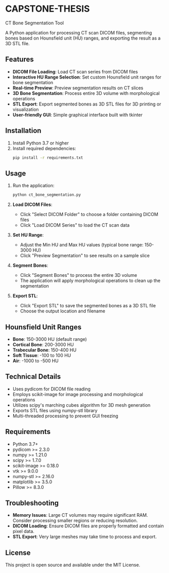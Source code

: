 # CAPSTONE-THESIS

CT Bone Segmentation Tool

A Python application for processing CT scan DICOM files, segmenting bones based on Hounsfield unit (HU) ranges, and exporting the result as a 3D STL file.

## Features

- **DICOM File Loading**: Load CT scan series from DICOM files
- **Interactive HU Range Selection**: Set custom Hounsfield unit ranges for bone segmentation
- **Real-time Preview**: Preview segmentation results on CT slices
- **3D Bone Segmentation**: Process entire 3D volume with morphological operations
- **STL Export**: Export segmented bones as 3D STL files for 3D printing or visualization
- **User-friendly GUI**: Simple graphical interface built with tkinter

## Installation

1. Install Python 3.7 or higher
2. Install required dependencies:
   ```bash
   pip install -r requirements.txt
   ```

## Usage

1. Run the application:
   ```bash
   python ct_bone_segmentation.py
   ```

2. **Load DICOM Files**:
   - Click "Select DICOM Folder" to choose a folder containing DICOM files
   - Click "Load DICOM Series" to load the CT scan data

3. **Set HU Range**:
   - Adjust the Min HU and Max HU values (typical bone range: 150-3000 HU)
   - Click "Preview Segmentation" to see results on a sample slice

4. **Segment Bones**:
   - Click "Segment Bones" to process the entire 3D volume
   - The application will apply morphological operations to clean up the segmentation

5. **Export STL**:
   - Click "Export STL" to save the segmented bones as a 3D STL file
   - Choose the output location and filename

## Hounsfield Unit Ranges

- **Bone**: 150-3000 HU (default range)
- **Cortical Bone**: 200-3000 HU
- **Trabecular Bone**: 150-400 HU
- **Soft Tissue**: -100 to 100 HU
- **Air**: -1000 to -500 HU

## Technical Details

- Uses pydicom for DICOM file reading
- Employs scikit-image for image processing and morphological operations
- Utilizes scipy's marching cubes algorithm for 3D mesh generation
- Exports STL files using numpy-stl library
- Multi-threaded processing to prevent GUI freezing

## Requirements

- Python 3.7+
- pydicom >= 2.3.0
- numpy >= 1.21.0
- scipy >= 1.7.0
- scikit-image >= 0.18.0
- vtk >= 9.0.0
- numpy-stl >= 2.16.0
- matplotlib >= 3.5.0
- Pillow >= 8.3.0

## Troubleshooting

- **Memory Issues**: Large CT volumes may require significant RAM. Consider processing smaller regions or reducing resolution.
- **DICOM Loading**: Ensure DICOM files are properly formatted and contain pixel data.
- **STL Export**: Very large meshes may take time to process and export.

## License

This project is open source and available under the MIT License.
